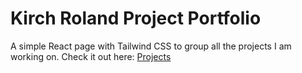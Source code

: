 # Kirch Roland Project Portfolio

A simple React page with Tailwind CSS to group all the projects I am working on.
Check it out here: [Projects](https://kirchroland95.github.io/cv/)